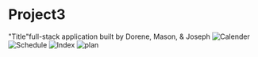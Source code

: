 # Project3
"Title"full-stack application built by Dorene, Mason, &amp; Joseph
![Calender](https://user-images.githubusercontent.com/57598320/192117654-d42e06a8-ae7e-4de5-92e3-476f73733285.jpg)
![Schedule](https://user-images.githubusercontent.com/57598320/192117658-bb2534c9-b57d-4881-8ed6-d0cb67513a15.jpg)
![Index](https://user-images.githubusercontent.com/57598320/192117659-1d4b1579-5244-4d2e-be48-547c859b371c.jpg)
![plan](https://user-images.githubusercontent.com/57598320/192117664-65fb6edc-cff8-4ef4-bd92-711bca34cccb.jpg)
